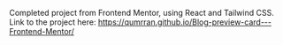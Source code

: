 Completed project from Frontend Mentor, using React and Tailwind CSS. Link to the project here: https://qumrran.github.io/Blog-preview-card---Frontend-Mentor/
